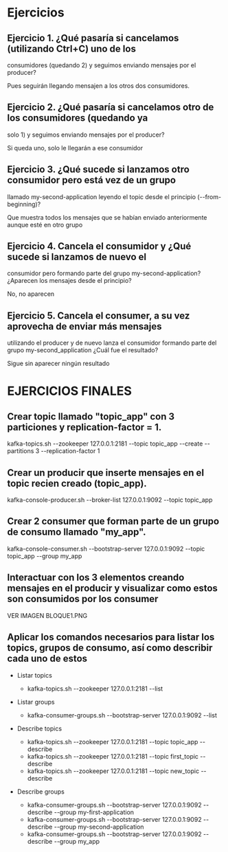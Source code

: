 # Ejercicios

## Ejercicio 1. ¿Qué pasaría si cancelamos (utilizando Ctrl+C) uno de los
consumidores (quedando 2) y seguimos enviando mensajes por el producer?

Pues seguirán llegando mensajen a los otros dos consumidores.

## Ejercicio 2. ¿Qué pasaría si cancelamos otro de los consumidores (quedando ya
solo 1) y seguimos enviando mensajes por el producer?

Si queda uno, solo le llegarán a ese consumidor

## Ejercicio 3. ¿Qué sucede si lanzamos otro consumidor pero está vez de un grupo
llamado my-second-application leyendo el topic desde el principio (--from-beginning)?

Que muestra todos los mensajes que se habían enviado anteriormente aunque esté en otro grupo

## Ejercicio 4. Cancela el consumidor y ¿Qué sucede si lanzamos de nuevo el
consumidor pero formando parte del grupo my-second-application?¿Aparecen los mensajes desde el principio?

No, no aparecen

## Ejercicio 5. Cancela el consumer, a su vez aprovecha de enviar más mensajes
utilizando el producer y de nuevo lanza el consumidor formando parte del grupo my-second_application ¿Cuál fue el
resultado?

Sigue sin aparecer ningún resultado


# EJERCICIOS FINALES


## Crear topic llamado "topic_app" con 3 particiones y replication-factor = 1.
kafka-topics.sh --zookeeper 127.0.0.1:2181 --topic topic_app --create --partitions 3 --replication-factor 1


## Crear un producir que inserte mensajes en el topic recien creado (topic_app).
kafka-console-producer.sh --broker-list 127.0.0.1:9092 --topic topic_app

## Crear 2 consumer que forman parte de un grupo de consumo llamado "my_app".
kafka-console-consumer.sh --bootstrap-server 127.0.0.1:9092 --topic topic_app --group my_app

## Interactuar con los 3 elementos creando mensajes en el producir y visualizar como estos son consumidos por los consumer

VER IMAGEN BLOQUE1.PNG

## Aplicar los comandos necesarios para listar los topics, grupos de consumo, así como describir cada uno de estos

- Listar topics
    - kafka-topics.sh --zookeeper 127.0.0.1:2181 --list

- Listar groups
    - kafka-consumer-groups.sh --bootstrap-server 127.0.0.1:9092 --list

- Describe topics
    - kafka-topics.sh --zookeeper 127.0.0.1:2181 --topic topic_app --describe
    - kafka-topics.sh --zookeeper 127.0.0.1:2181 --topic first_topic --describe
    - kafka-topics.sh --zookeeper 127.0.0.1:2181 --topic new_topic --describe

- Describe groups
    - kafka-consumer-groups.sh --bootstrap-server 127.0.0.1:9092 --describe --group my-first-application
    - kafka-consumer-groups.sh --bootstrap-server 127.0.0.1:9092 --describe --group my-second-application
    - kafka-consumer-groups.sh --bootstrap-server 127.0.0.1:9092 --describe --group my_app
